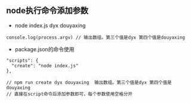 ## node执行命令添加参数
- node index.js dyx douyaxing
```
console.log(process.argv) // 输出数组。第三个值是dyx 第四个值是douyaxing
```
- package.json的命令使用
```
"scripts": {
  "create": "node index.js"
},

// npm run create dyx douyaxing  输出数组。第三个值是dyx 第四个值是douyaxing
// 直接在script命令后添加参数即可，每个参数使用空格分开
```